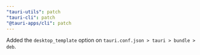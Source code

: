 ```yaml
---
"tauri-utils": patch
"tauri-cli": patch
"@tauri-apps/cli": patch
---
```


Added the `desktop_template` option on `tauri.conf.json > tauri > bundle > deb`.
